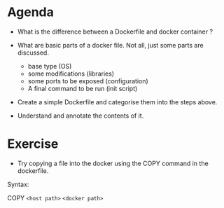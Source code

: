 # Agenda

- What is the difference between a Dockerfile and docker container ?
- What are basic parts of a docker file. Not all, just some parts are discussed.
  - base type (OS)
  - some modifications (libraries)
  - some ports to be exposed (configuration)
  - A final command to be run (init script)

- Create a simple Dockerfile and categorise them into
the steps above.
- Understand and annotate the contents of it.

# Exercise

- Try copying a file into the docker using the COPY
command in the dockerfile.

Syntax: 

COPY `<host path>` `<docker path>`
